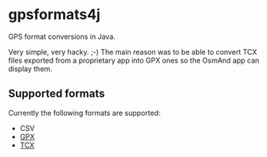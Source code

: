 # gpsformats4j

GPS format conversions in Java.

Very simple, very hacky. ;-) The main reason was to be able to convert
TCX files exported from a proprietary app into GPX ones so the OsmAnd app 
can display them.

## Supported formats

Currently the following formats are supported:

* CSV
* [GPX](https://en.wikipedia.org/wiki/GPS_Exchange_Format)
* [TCX](https://en.wikipedia.org/wiki/Training_Center_XML)

